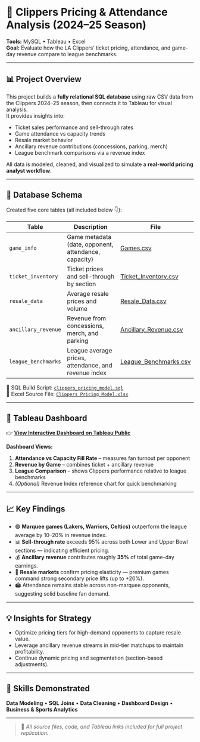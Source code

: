 # 🏀 Clippers Pricing & Attendance Analysis (2024–25 Season)

**Tools:** MySQL • Tableau • Excel  
**Goal:** Evaluate how the LA Clippers’ ticket pricing, attendance, and game-day revenue compare to league benchmarks.

---

## 📊 Project Overview

This project builds a **fully relational SQL database** using raw CSV data from the Clippers 2024–25 season, then connects it to Tableau for visual analysis.  
It provides insights into:
- Ticket sales performance and sell-through rates  
- Game attendance vs capacity trends  
- Resale market behavior  
- Ancillary revenue contributions (concessions, parking, merch)  
- League benchmark comparisons via a revenue index  

All data is modeled, cleaned, and visualized to simulate a **real-world pricing analyst workflow**.

---

## 🧱 Database Schema

Created five core tables (all included below 👇):

| Table | Description | File |
|-------|--------------|------|
| `game_info` | Game metadata (date, opponent, attendance, capacity) | [Games.csv](./Games.csv) |
| `ticket_inventory` | Ticket prices and sell-through by section | [Ticket_Inventory.csv](./Ticket_Inventory.csv) |
| `resale_data` | Average resale prices and volume | [Resale_Data.csv](./Resale_Data.csv) |
| `ancillary_revenue` | Revenue from concessions, merch, and parking | [Ancillary_Revenue.csv](./Ancillary_Revenue.csv) |
| `league_benchmarks` | League average prices, attendance, and revenue index | [League_Benchmarks.csv](./League_Benchmarks.csv) |

📘 SQL Build Script: [`clippers_pricing_model.sql`](./clippers_pricing_model.sql)  
📗 Excel Source File: [`Clippers Pricing Model.xlsx`](./Clippers%20Pricing%20Model.xlsx)

---

## 🧮 Tableau Dashboard

👉 [**View Interactive Dashboard on Tableau Public**](https://public.tableau.com/views/ClippersPricingAnalysisDashboard/ClippersTicketPricingAttendancePerformance202425?:language=en-US&:sid=&:redirect=auth&:display_count=n&:origin=viz_share_link)

**Dashboard Views:**
1. **Attendance vs Capacity Fill Rate** – measures fan turnout per opponent  
2. **Revenue by Game** – combines ticket + ancillary revenue  
3. **League Comparison** – shows Clippers performance relative to league benchmarks  
4. *(Optional)* Revenue Index reference chart for quick benchmarking  

---

## 📈 Key Findings

- 🟢 **Marquee games (Lakers, Warriors, Celtics)** outperform the league average by 10–20% in revenue index.  
- 📊 **Sell-through rate** exceeds 95% across both Lower and Upper Bowl sections — indicating efficient pricing.  
- 💰 **Ancillary revenue** contributes roughly **35%** of total game-day earnings.  
- 🧩 **Resale markets** confirm pricing elasticity — premium games command strong secondary price lifts (up to +20%).  
- 🏟️ Attendance remains stable across non-marquee opponents, suggesting solid baseline fan demand.

---

## 💡 Insights for Strategy

- Optimize pricing tiers for high-demand opponents to capture resale value.  
- Leverage ancillary revenue streams in mid-tier matchups to maintain profitability.  
- Continue dynamic pricing and segmentation (section-based adjustments).  

---

## 🧠 Skills Demonstrated

**Data Modeling** • **SQL Joins** • **Data Cleaning** • **Dashboard Design** • **Business & Sports Analytics**

---

> 📁 *All source files, code, and Tableau links included for full project replication.*
